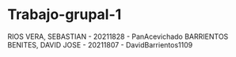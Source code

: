 # Trabajo-grupal-1

RIOS VERA, SEBASTIAN - 20211828 - PanAcevichado
BARRIENTOS BENITES, DAVID JOSE - 20211807 - DavidBarrientos1109
